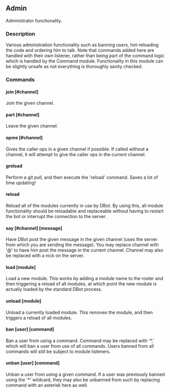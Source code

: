 ## Admin

Administrator functionality.

### Description

Various administration functionality such as banning users, hot-reloading the 
code and ordering him to talk. Note that commands added here are handled with
their own listener, rather than being part of the command logic which is handled
by the Command module. Functionality in this module can be slightly unsafe as
not everything is thoroughly sanity checked.

### Commands

#### join [#channel]
Join the given channel.

#### part [#channel]
Leave the given channel.

#### opme [#channel]
Gives the caller ops in a given channel if possible. If called without a
channel, it will attempt to give the caller ops in the current channel.

#### greload
Perform a git pull, and then execute the 'reload' command. Saves a lot of time
updating!

#### reload
Reload all of the modules currently in use by DBot. By using this, all module
functionality should be reloadable and replaceable without having to restart the
bot or interrupt the connection to the server.

#### say [#channel] [message]
Have DBot post the given message in the given channel (uses the server from
which you are sending the message). You may replace channel with '@' to have him
post the message in the current channel. Channel may also be replaced with a
nick on the server.

#### load [module]
Load a new module. This works by adding a module name to the roster and then
triggering a reload of all modules, at which point the new module is actually
loaded by the standard DBot process.

#### unload [module]
Unload a currently loaded module. This removes the module, and then triggers a
reload of all modules.

#### ban [user] [command]
Ban a user from using a command. Command may be replaced with '\*,' which will
ban a user from use of all commands. Users banned from all commands will still
be subject to module listeners.

#### unban [user] [command]
Unban a user from using a given command. If a user was previously banned using
the '\*' wildcard, they may also be unbanned from such by replacing command with
an asterisk here as well.
